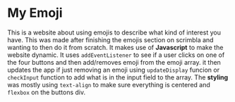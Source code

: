 My Emoji
========

This is a website about using emojis to describe what kind of interest you have.  This was made after finishing the emojis section on scrimbla and wanting to then do it from scratch.  It makes use of **Javascript** to make the website dynamic.  It uses `addEventListener` to see if a user clicks on one of the four buttons and then add/removes emoji from the emoji array.  it then updates the app if just removing an emoji using `updateDisplay` funcion or `checkInput` function to add what is in the input field to the array.  The **styling** was mostly using `text-align` to make sure everything is centered and `flexbox` on the buttons div.
